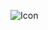 ![Icon](https://github.com/GeekLord04/DroidJobs/assets/84928799/eced60a7-adbd-4710-8dcf-992f875a5b7b)
